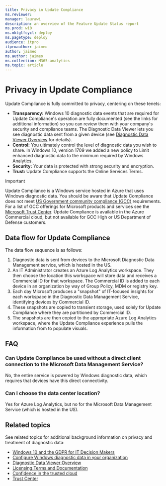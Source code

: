 ```yaml
---
title: Privacy in Update Compliance
ms.reviewer: 
manager: laurawi
description: an overview of the Feature Update Status report
ms.prod: w10
ms.mktglfcycl: deploy
ms.pagetype: deploy
audience: itpro
itproauthor: jaimeo
author: jaimeo
ms.author: jaimeo
ms.collection: M365-analytics
ms.topic: article
---
```


# Privacy in Update Compliance

Update Compliance is fully committed to privacy, centering on these tenets:

- **Transparency:** Windows 10 diagnostic data events that are required for Update Compliance's operation are fully documented (see the links for additional information) so you can review them with your company's security and compliance teams. The Diagnostic Data Viewer lets you see diagnostic data sent from a given device (see [Diagnostic Data Viewer Overview](/windows/configuration/diagnostic-data-viewer-overview) for details).
- **Control:** You ultimately control the level of diagnostic data you wish to share. In Windows 10, version 1709 we added a new policy to Limit enhanced diagnostic data to the minimum required by Windows Analytics.
- **Security:** Your data is protected with strong security and encryption.
- **Trust:** Update Compliance supports the Online Services Terms.

> [!IMPORTANT]
> Update Compliance is a Windows service hosted in Azure that uses Windows diagnostic data. You should be aware that Update Compliance does not meet [US Government community compliance (GCC)](/office365/servicedescriptions/office-365-platform-service-description/office-365-us-government/gcc#us-government-community-compliance) requirements. For a list of GCC offerings for Microsoft products and services see the [Microsoft Trust Center](/compliance/regulatory/offering-home). Update Compliance is available in the Azure Commercial cloud, but not available for GCC High or US Department of Defense customers. 

## Data flow for Update Compliance

The data flow sequence is as follows:

1. Diagnostic data is sent from devices to the Microsoft Diagnostic Data Management service, which is hosted in the US.
2. An IT Administrator creates an Azure Log Analytics workspace. They then choose the location this workspace will store data and receives a Commercial ID for that workspace. The Commercial ID is added to each device in an organization by way of Group Policy, MDM or registry key.
3. Each day Microsoft produces a "snapshot" of IT-focused insights for each workspace in the Diagnostic Data Management Service, identifying devices by Commercial ID.
4. These snapshots are copied to transient storage, used solely for Update Compliance where they are partitioned by Commercial ID.
5. The snapshots are then copied to the appropriate Azure Log Analytics workspace, where the Update Compliance experience pulls the information from to populate visuals.

## FAQ

### Can Update Compliance be used without a direct client connection to the Microsoft Data Management Service?

No, the entire service is powered by Windows diagnostic data, which requires that devices have this direct connectivity.

### Can I choose the data center location?

Yes for Azure Log Analytics, but no for the Microsoft Data Management Service (which is hosted in the US).

## Related topics

See related topics for additional background information on privacy and treatment of diagnostic data:

- [Windows 10 and the GDPR for IT Decision Makers](/windows/privacy/gdpr-it-guidance)
- [Configure Windows diagnostic data in your organization](/windows/configuration/configure-windows-diagnostic-data-in-your-organization)
- [Diagnostic Data Viewer Overview](/windows/configuration/diagnostic-data-viewer-overview)
- [Licensing Terms and Documentation](https://www.microsoftvolumelicensing.com/DocumentSearch.aspx?Mode=3&DocumentTypeId=31)
- [Confidence in the trusted cloud](https://azure.microsoft.com/support/trust-center/)
- [Trust Center](https://www.microsoft.com/trustcenter)
